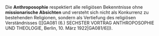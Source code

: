 
Die **Anthroposophie** respektiert alle religiösen Bekenntnisse ohne **missionarische Absichten** und versteht sich nicht als Konkurrenz zu bestehenden Religionen, sondern als Vertiefung des religiösen Verständnisses ([[GA081 (6.) SECHSTER VORTRAG ANTHROPOSOPHIE UND THEOLOGIE, Berlin, 10. März 1922|GA081/6]]).
